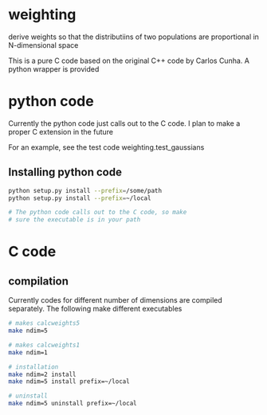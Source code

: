 # weighting
derive weights so that the distributiins of two populations are proportional in N-dimensional space

This is a pure C code based on the original C++ code by Carlos Cunha.  A python
wrapper is provided

# python code

Currently the python code just calls out to the C code.  I plan to make a proper
C extension in the future

For an example, see the test code weighting.test_gaussians

## Installing python code
```bash
python setup.py install --prefix=/some/path
python setup.py install --prefix=~/local

# The python code calls out to the C code, so make
# sure the executable is in your path
```

# C code

## compilation

Currently codes for different number of dimensions are compiled separately. The following
make different executables 

```bash
# makes calcweights5
make ndim=5

# makes calcweights1
make ndim=1

# installation
make ndim=2 install
make ndim=5 install prefix=~/local

# uninstall
make ndim=5 uninstall prefix=~/local
```
